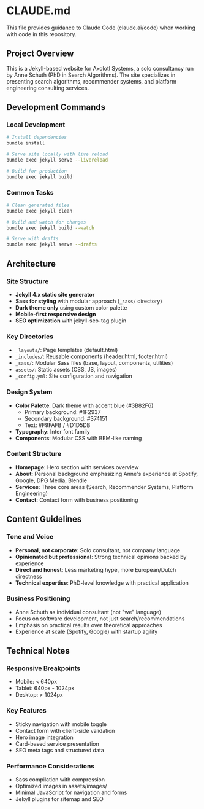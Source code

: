 # CLAUDE.md

This file provides guidance to Claude Code (claude.ai/code) when working with code in this repository.

## Project Overview

This is a Jekyll-based website for Axolotl Systems, a solo consultancy run by Anne Schuth (PhD in Search Algorithms). The site specializes in presenting search algorithms, recommender systems, and platform engineering consulting services.

## Development Commands

### Local Development
```bash
# Install dependencies
bundle install

# Serve site locally with live reload
bundle exec jekyll serve --livereload

# Build for production
bundle exec jekyll build
```

### Common Tasks
```bash
# Clean generated files
bundle exec jekyll clean

# Build and watch for changes
bundle exec jekyll build --watch

# Serve with drafts
bundle exec jekyll serve --drafts
```

## Architecture

### Site Structure
- **Jekyll 4.x static site generator**
- **Sass for styling** with modular approach (`_sass/` directory)
- **Dark theme only** using custom color palette
- **Mobile-first responsive design**
- **SEO optimization** with jekyll-seo-tag plugin

### Key Directories
- `_layouts/`: Page templates (default.html)
- `_includes/`: Reusable components (header.html, footer.html)
- `_sass/`: Modular Sass files (base, layout, components, utilities)
- `assets/`: Static assets (CSS, JS, images)
- `_config.yml`: Site configuration and navigation

### Design System
- **Color Palette**: Dark theme with accent blue (#3B82F6)
  - Primary background: #1F2937
  - Secondary background: #374151
  - Text: #F9FAFB / #D1D5DB
- **Typography**: Inter font family
- **Components**: Modular CSS with BEM-like naming

### Content Structure
- **Homepage**: Hero section with services overview
- **About**: Personal background emphasizing Anne's experience at Spotify, Google, DPG Media, Blendle
- **Services**: Three core areas (Search, Recommender Systems, Platform Engineering)
- **Contact**: Contact form with business positioning

## Content Guidelines

### Tone and Voice
- **Personal, not corporate**: Solo consultant, not company language
- **Opinionated but professional**: Strong technical opinions backed by experience
- **Direct and honest**: Less marketing hype, more European/Dutch directness
- **Technical expertise**: PhD-level knowledge with practical application

### Business Positioning
- Anne Schuth as individual consultant (not "we" language)
- Focus on software development, not just search/recommendations
- Emphasis on practical results over theoretical approaches
- Experience at scale (Spotify, Google) with startup agility

## Technical Notes

### Responsive Breakpoints
- Mobile: < 640px
- Tablet: 640px - 1024px  
- Desktop: > 1024px

### Key Features
- Sticky navigation with mobile toggle
- Contact form with client-side validation
- Hero image integration
- Card-based service presentation
- SEO meta tags and structured data

### Performance Considerations
- Sass compilation with compression
- Optimized images in assets/images/
- Minimal JavaScript for navigation and forms
- Jekyll plugins for sitemap and SEO